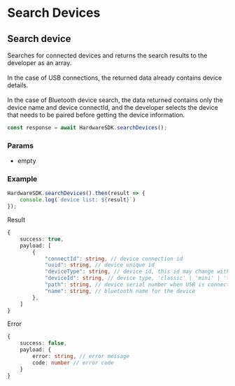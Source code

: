# Search Devices

## Search device

Searches for connected devices and returns the search results to the developer as an array. \
\
In the case of USB connections, the returned data already contains device details. \
\
In the case of Bluetooth device search, the data returned contains only the device name and device connectId, and the developer selects the device that needs to be paired before getting the device information.

```typescript
const response = await HardwareSDK.searchDevices();
```

### Params

* empty

### Example

```typescript
HardwareSDK.searchDevices().then(result => {
    console.log(`device list: ${result}`)
});
```

Result

```typescript
{
    success: true,
    payload: [
        {
            "connectId": string, // device connection id
            "uuid": string, // device unique id 
            "deviceType": string, // device id, this id may change with device erasure, only returned when using the @onekeyfe/hd-web-sdk library.
            "deviceId": string, // device type, 'classic' | 'mini' | 'touch' | 'pro'
            "path": string, // device serial number when USB is connected via WebUSB
            "name": string, // bluetooth name for the device
        },
    ]
}
```

Error

```typescript
{
    success: false,
    payload: {
        error: string, // error message
        code: number // error code
    }
}
```

